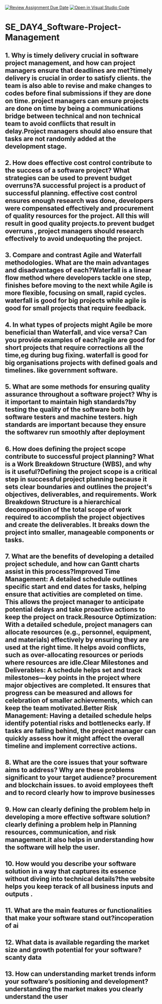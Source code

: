 [![Review Assignment Due Date](https://classroom.github.com/assets/deadline-readme-button-22041afd0340ce965d47ae6ef1cefeee28c7c493a6346c4f15d667ab976d596c.svg)](https://classroom.github.com/a/9pw6JKcu)
[![Open in Visual Studio Code](https://classroom.github.com/assets/open-in-vscode-2e0aaae1b6195c2367325f4f02e2d04e9abb55f0b24a779b69b11b9e10269abc.svg)](https://classroom.github.com/online_ide?assignment_repo_id=18579510&assignment_repo_type=AssignmentRepo)
# SE_DAY4_Software-Project-Management
## 1. Why is timely delivery crucial in software project management, and how can project managers ensure that deadlines are met?timely delivery is crucial in order to satisfy clients. the team is also able to revise and make changes to codes before final submissions if they are done on time. project managers can ensure projects are done on time by being a communications bridge between technical and non technical team to avoid conflicts that result in delay.Project managers should also ensure that tasks are not randomly added at the development stage.
## 2. How does effective cost control contribute to the success of a software project? What strategies can be used to prevent budget overruns?A successful project is a product of successful planning. effective cost control ensures enough research was done, developers were compensated effectively and procurement of quality resources for the project. All this will result in good quality projects.to prevent budget overruns , project managers should research effectively to avoid undequoting the project.  
## 3. Compare and contrast Agile and Waterfall methodologies. What are the main advantages and disadvantages of each?Waterfall is a linear flow method where developers tackle one step, finishes before moving to the next while Agile is more flexible, focusing on small, rapid cycles. waterfall is good for big projects while agile is good for small projects that require feedback.
## 4. In what types of projects might Agile be more beneficial than Waterfall, and vice versa? Can you provide examples of each?agile are good for short projects that require corrections all the time,eg during bug fixing. waterfall is good for big organisations projects with defined goals and timelines. like government software.
## 5. What are some methods for ensuring quality assurance throughout a software project? Why is it important to maintain high standards?by  testing the quality of the software both by software testers and machine testers. high standards are important because they ensure the softwarev run smoothly after deployment
## 6. How does defining the project scope contribute to successful project planning? What is a Work Breakdown Structure (WBS), and why is it useful?Defining the project scope is a critical step in successful project planning because it sets clear boundaries and outlines the project's objectives, deliverables, and requirements. Work Breakdown Structure is a hierarchical decomposition of the total scope of work required to accomplish the project objectives and create the deliverables. It breaks down the project into smaller, manageable components or tasks.
## 7. What are the benefits of developing a detailed project schedule, and how can Gantt charts assist in this process?Improved Time Management: A detailed schedule outlines specific start and end dates for tasks, helping ensure that activities are completed on time. This allows the project manager to anticipate potential delays and take proactive actions to keep the project on track.Resource Optimization: With a detailed schedule, project managers can allocate resources (e.g., personnel, equipment, and materials) effectively by ensuring they are used at the right time. It helps avoid conflicts, such as over-allocating resources or periods where resources are idle.Clear Milestones and Deliverables: A schedule helps set and track milestones—key points in the project where major objectives are completed. It ensures that progress can be measured and allows for celebration of smaller achievements, which can keep the team motivated.Better Risk Management: Having a detailed schedule helps identify potential risks and bottlenecks early. If tasks are falling behind, the project manager can quickly assess how it might affect the overall timeline and implement corrective actions.
## 8. What are the core issues that your software aims to address? Why are these problems significant to your target audience? procurement and blockchain issues. to avoid employees theft and to record clearly how to improve businesses
## 9. How can clearly defining the problem help in developing a more effective software solution?clearly defining a problem help in Planning resources, communication, and risk management.it also helps in understanding how the software will help the user.
## 10. How would you describe your software solution in a way that captures its essence without diving into technical details?the website helps you keep terack of all business inputs and outputs .
## 11. What are the main features or functionalities that make your software stand out?incoperation of ai
## 12. What data is available regarding the market size and growth potential for your software?scanty data
## 13. How can understanding market trends inform your software’s positioning and development?understanding the market makes you clearly understand the user
